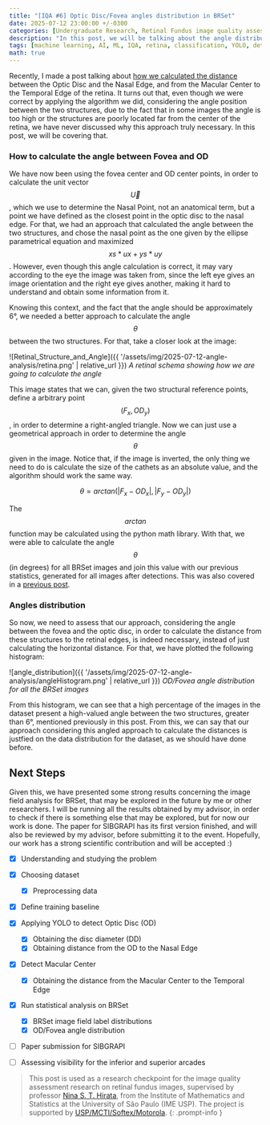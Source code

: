 ```yaml
---
title: "[IQA #6] Optic Disc/Fovea angles distribution in BRSet"
date: 2025-07-12 23:00:00 +/-0300
categories: [Undergraduate Research, Retinal Fundus image quality assessment]
description: "In this post, we will be talking about the angle distribution for the retinal structures in the BRSet dataset, which is fundamental to our research."
tags: [machine learning, AI, ML, IQA, retina, classification, YOLO, detection]
math: true
---
```


Recently, I made a post talking about [how we calculated the distance](https://rodrigocmichelassi.github.io/posts/distance-to-temporal-and-nasal-edges/) between the Optic Disc and the Nasal Edge, and from the Macular Center to the Temporal Edge of the retina. It turns out that, even though we were correct by applying the algorithm we did, considering the angle position between the two structures, due to the fact that in some images the angle is too high or the structures are poorly located far from the center of the retina, we have never discussed why this approach truly necessary. In this post, we will be covering that.

### How to calculate the angle between Fovea and OD

We have now been using the fovea center and OD center points, in order to calculate the unit vector $$\vec{U}$$, which we use to determine the Nasal Point, not an anatomical term, but a point we have defined as the closest point in the optic disc to the nasal edge. For that, we had an approach that calculated the angle between the two structures, and chose the nasal point as the one given by the ellipse parametrical equation and maximized $$xs * ux + ys * uy$$. However, even though this angle calculation is correct, it may vary according to the eye the image was taken from, since the left eye gives an image orientation and the right eye gives another, making it hard to understand and obtain some information from it.

Knowing this context, and the fact that the angle should be approximately 6°, we needed a better approach to calculate the angle $$\theta$$ between the two structures. For that, take a closer look at the image:

![Retinal_Structure_and_Angle]({{ '/assets/img/2025-07-12-angle-analysis/retina.png' | relative_url }})
_A retinal schema showing how we are going to calculate the angle_

This image states that we can, given the two structural reference points, define a arbitrary point $$(F_x,OD_y)$$, in order to determine a right-angled triangle. Now we can just use a geometrical approach in order to determine the angle $$\theta$$ given in the image. Notice that, if the image is inverted, the only thing we need to do is calculate the size of the cathets as an absolute value, and the algorithm should work the same way.

$$
\theta = arctan(|F_x - OD_x|, |F_y - OD_y|)
$$

The $$arctan$$ function may be calculated using the python math library. With that, we were able to calculate the angle $$\theta$$ (in degrees) for all BRSet images and join this value with our previous statistics, generated for all images after detections. This was also covered in a [previous post](https://rodrigocmichelassi.github.io/posts/brset-statistical-analysis/).

### Angles distribution

So now, we need to assess that our approach, considering the angle between the fovea and the optic disc, in order to calculate the distance from these structures to the retinal edges, is indeed necessary, instead of just calculating the horizontal distance. For that, we have plotted the following histogram:

![angle_distribution]({{ '/assets/img/2025-07-12-angle-analysis/angleHistogram.png' | relative_url }})
_OD/Fovea angle distribution for all the BRSet images_

From this histogram, we can see that a high percentage of the images in the dataset present a high-valued angle between the two structures, greater than 6°, mentioned previously in this post. From this, we can say that our approach considering this angled approach to calculate the distances is justfied on the data distribution for the dataset, as we should have done before.

## Next Steps

Given this, we have presented some strong results concerning the image field analysis for BRSet, that may be explored in the future by me or other researchers. I will be running all the results obtained by my advisor, in order to check if there is something else that may be explored, but for now our work is done. The paper for SIBGRAPI has its first version finished, and will also be reviewed by my advisor, before submitting it to the event. Hopefully, our work has a strong scientific contribution and will be accepted :)

- [X] Understanding and studying the problem
- [X] Choosing dataset
    - [X] Preprocessing data
- [X] Define training baseline
- [X] Applying YOLO to detect Optic Disc (OD)
    - [X] Obtaining the disc diameter (DD)
    - [X] Obtaining distance from the OD to the Nasal Edge
- [X] Detect Macular Center
    - [X] Obtaining the distance from the Macular Center to the Temporal Edge
- [X] Run statistical analysis on BRSet
    - [X] BRSet image field label distributions
    - [X] OD/Fovea angle distribution
- [ ] Paper submission for SIBGRAPI
- [ ] Assessing visibility for the inferior and superior arcades


> This post is used as a research checkpoint for the image quality assessment research on retinal fundus images, supervised by professor [Nina S. T. Hirata](https://www.ime.usp.br/~nina/), from the Institute of Mathematics and Statistics at the University of São Paulo (IME USP). The project is supported by [USP/MCTI/Softex/Motorola](https://synestech.ai/).
{: .prompt-info }